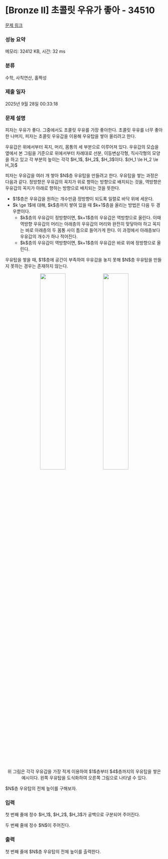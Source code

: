 # [Bronze II] 초콜릿 우유가 좋아 - 34510 

[문제 링크](https://www.acmicpc.net/problem/34510) 

### 성능 요약

메모리: 32412 KB, 시간: 32 ms

### 분류

수학, 사칙연산, 홀짝성

### 제출 일자

2025년 9월 28일 00:33:18

### 문제 설명

<p>피자는 우유가 좋다. 그중에서도 초콜릿 우유를 가장 좋아한다. 초콜릿 우유를 너무 좋아한 나머지, 피자는 초콜릿 우유갑을 이용해 우유탑을 쌓아 올리려고 한다.</p>

<p>우유갑은 위에서부터 꼭지, 머리, 몸통의 세 부분으로 이루어져 있다. 우유갑의 모습을 옆에서 본 그림을 기준으로 위에서부터 차례대로 선분, 이등변삼각형, 직사각형의 모양을 하고 있고 각 부분의 높이는 각각 $H_1$, $H_2$, $H_3$이다. $(H_1 \le H_2 \le H_3)$</p>

<p>피자는 우유갑을 여러 개 쌓아 $N$층 우유탑을 만들려고 한다. 우유탑을 쌓는 과정은 다음과 같다. 정방향은 우유갑의 꼭지가 위로 향하는 방향으로 배치되는 것을, 역방향은 우유갑의 꼭지가 아래로 향하는 방향으로 배치되는 것을 뜻한다.</p>

<ul>
<li>$1$층은 우유갑을 원하는 개수만큼 정방향이 되도록 일렬로 바닥 위에 세운다.</li>
<li>$k \ge 1$에 대해, $k$층까지 쌓여 있을 때 $k+1$층을 올리는 방법은 다음 두 경우뿐이다.
<ul>
<li>$k$층의 우유갑이 정방향이면, $k+1$층의 우유갑은 역방향으로 올린다. 이때 역방향 우유갑의 머리는 아래층의 우유갑의 머리와 완전히 맞닿아야 하고 꼭지는 바로 아래층의 두 몸통 사이 틈으로 들어가게 한다. 이 과정에서 아래층보다 우유갑의 개수가 하나 적어진다.</li>
<li>$k$층의 우유갑이 역방향이면, $k+1$층의 우유갑은 바로 위에 정방향으로 올린다.</li>
</ul>
</li>
</ul>

<p>우유탑을 쌓을 때, $1$층에 공간이 부족하여 우유갑을 놓지 못해 $N$층 우유탑을 만들지 못하는 경우는 존재하지 않는다.</p>

<p style="text-align: center;"><img alt="" src="https://upload.acmicpc.net/b2bdeff4-1df4-418d-9003-4b22d0ebe567/-/preview/" style="width: 40%; margin-left: auto; margin-right: auto; display: inline-block;"><img alt="" src="https://upload.acmicpc.net/7d7591c6-3f1a-456a-b552-0c7918f5c5b1/-/preview/" style="width: 40%; margin-left: auto; margin-right: auto; display: inline-block;"></p>

<p style="text-align: center;">위 그림은 각각 우유갑을 가장 적게 이용하여 $1$층부터 $4$층까지의 우유탑을 쌓은 예시이다. 왼쪽 우유탑을 도식화하여 오른쪽 그림으로 나타낼 수 있다.</p>

<p>$N$층 우유탑의 전체 높이를 구해보자.</p>

### 입력 

 <p>첫 번째 줄에 정수 $H_1$, $H_2$, $H_3$가 공백으로 구분되어 주어진다.</p>

<p>두 번째 줄에 정수 $N$이 주어진다.</p>

### 출력 

 <p>첫 번째 줄에 $N$층 우유탑의 전체 높이를 출력한다.</p>

